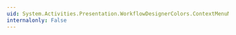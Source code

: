 ```yaml
---
uid: System.Activities.Presentation.WorkflowDesignerColors.ContextMenuMouseOverBorderColorKey
internalonly: False
---
```

